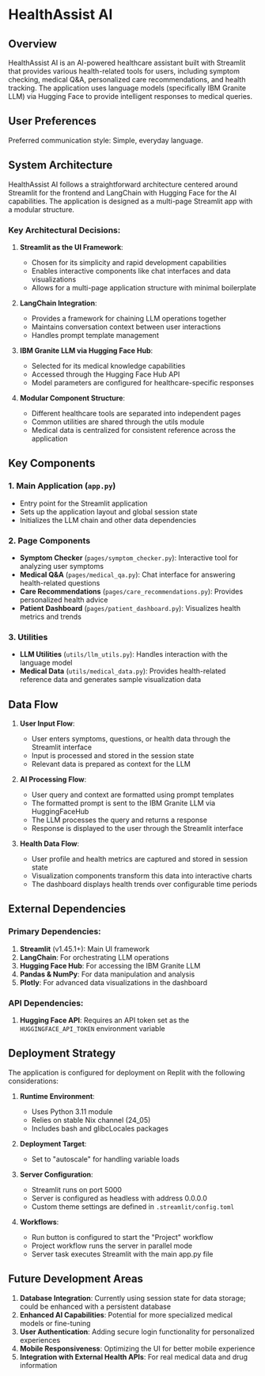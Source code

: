 # HealthAssist AI

## Overview

HealthAssist AI is an AI-powered healthcare assistant built with Streamlit that provides various health-related tools for users, including symptom checking, medical Q&A, personalized care recommendations, and health tracking. The application uses language models (specifically IBM Granite LLM) via Hugging Face to provide intelligent responses to medical queries.

## User Preferences

Preferred communication style: Simple, everyday language.

## System Architecture

HealthAssist AI follows a straightforward architecture centered around Streamlit for the frontend and LangChain with Hugging Face for the AI capabilities. The application is designed as a multi-page Streamlit app with a modular structure.

### Key Architectural Decisions:

1. **Streamlit as the UI Framework**:
   - Chosen for its simplicity and rapid development capabilities
   - Enables interactive components like chat interfaces and data visualizations
   - Allows for a multi-page application structure with minimal boilerplate

2. **LangChain Integration**:
   - Provides a framework for chaining LLM operations together
   - Maintains conversation context between user interactions
   - Handles prompt template management

3. **IBM Granite LLM via Hugging Face Hub**:
   - Selected for its medical knowledge capabilities
   - Accessed through the Hugging Face Hub API
   - Model parameters are configured for healthcare-specific responses

4. **Modular Component Structure**:
   - Different healthcare tools are separated into independent pages
   - Common utilities are shared through the utils module
   - Medical data is centralized for consistent reference across the application

## Key Components

### 1. Main Application (`app.py`)
- Entry point for the Streamlit application
- Sets up the application layout and global session state
- Initializes the LLM chain and other data dependencies

### 2. Page Components
- **Symptom Checker** (`pages/symptom_checker.py`): Interactive tool for analyzing user symptoms
- **Medical Q&A** (`pages/medical_qa.py`): Chat interface for answering health-related questions
- **Care Recommendations** (`pages/care_recommendations.py`): Provides personalized health advice
- **Patient Dashboard** (`pages/patient_dashboard.py`): Visualizes health metrics and trends

### 3. Utilities
- **LLM Utilities** (`utils/llm_utils.py`): Handles interaction with the language model
- **Medical Data** (`utils/medical_data.py`): Provides health-related reference data and generates sample visualization data

## Data Flow

1. **User Input Flow**:
   - User enters symptoms, questions, or health data through the Streamlit interface
   - Input is processed and stored in the session state
   - Relevant data is prepared as context for the LLM

2. **AI Processing Flow**:
   - User query and context are formatted using prompt templates
   - The formatted prompt is sent to the IBM Granite LLM via HuggingFaceHub
   - The LLM processes the query and returns a response
   - Response is displayed to the user through the Streamlit interface

3. **Health Data Flow**:
   - User profile and health metrics are captured and stored in session state
   - Visualization components transform this data into interactive charts
   - The dashboard displays health trends over configurable time periods

## External Dependencies

### Primary Dependencies:
1. **Streamlit** (v1.45.1+): Main UI framework
2. **LangChain**: For orchestrating LLM operations
3. **Hugging Face Hub**: For accessing the IBM Granite LLM
4. **Pandas & NumPy**: For data manipulation and analysis
5. **Plotly**: For advanced data visualizations in the dashboard

### API Dependencies:
1. **Hugging Face API**: Requires an API token set as the `HUGGINGFACE_API_TOKEN` environment variable

## Deployment Strategy

The application is configured for deployment on Replit with the following considerations:

1. **Runtime Environment**:
   - Uses Python 3.11 module
   - Relies on stable Nix channel (24_05)
   - Includes bash and glibcLocales packages

2. **Deployment Target**:
   - Set to "autoscale" for handling variable loads

3. **Server Configuration**:
   - Streamlit runs on port 5000
   - Server is configured as headless with address 0.0.0.0
   - Custom theme settings are defined in `.streamlit/config.toml`

4. **Workflows**:
   - Run button is configured to start the "Project" workflow
   - Project workflow runs the server in parallel mode
   - Server task executes Streamlit with the main app.py file

## Future Development Areas

1. **Database Integration**: Currently using session state for data storage; could be enhanced with a persistent database
2. **Enhanced AI Capabilities**: Potential for more specialized medical models or fine-tuning
3. **User Authentication**: Adding secure login functionality for personalized experiences
4. **Mobile Responsiveness**: Optimizing the UI for better mobile experience
5. **Integration with External Health APIs**: For real medical data and drug information
